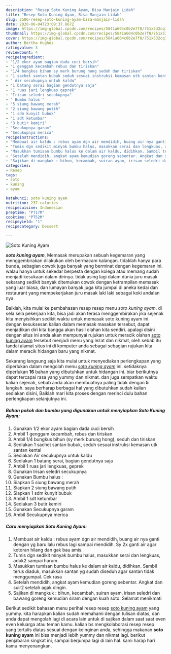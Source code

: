 ```yaml
---
description: "Resep Soto Kuning Ayam, Bisa Manjain Lidah"
title: "Resep Soto Kuning Ayam, Bisa Manjain Lidah"
slug: 2506-resep-soto-kuning-ayam-bisa-manjain-lidah
date: 2020-08-04T23:09:37.867Z
image: https://img-global.cpcdn.com/recipes/5841a604c0b2e7f8/751x532cq70/soto-kuning-ayam-foto-resep-utama.jpg
thumbnail: https://img-global.cpcdn.com/recipes/5841a604c0b2e7f8/751x532cq70/soto-kuning-ayam-foto-resep-utama.jpg
cover: https://img-global.cpcdn.com/recipes/5841a604c0b2e7f8/751x532cq70/soto-kuning-ayam-foto-resep-utama.jpg
author: Bertha Hughes
ratingvalue: 3
reviewcount: 4
recipeingredient:
- "1/2 ekor ayam bagian dada cuci bersih"
- "1 genggam kecambah rebus dan tiriskan"
- "1/4 bungkus bihun sy merk burung hong seduh dan tiriskan"
- "1 sachet santan bubuk seduh sesuai instruksi kemasan utk santan kental"
- " Air secukupnya untuk kaldu"
- "1 batang serai bagian gendutnya saja"
- "1 ruas jari lengkuas geprek"
- "Irisan seledri secukupnya"
- " Bumbu halus "
- "5 siung bawang merah"
- "2 siung bawang putih"
- "1 sdm kunyit bubuk"
- "1 sdt ketumbar"
- "3 butir kemiri"
- "Secukupnya garam"
- "Secukupnya merica"
recipeinstructions:
- "Membuat air kaldu : rebus ayam dgn air mendidih, buang air nya ganti dengan yg baru lalu rebus lagi sampai mendidih. Sy 2x ganti air agar kotoran hilang dan gak bau amis."
- "Tumis dgn sedikit minyak bumbu halus, masukkan serai dan lengkuas, aduk2 sampai harum."
- "Masukkan tumisan bumbu halus ke dalam air kaldu, didihkan. Sambil terus diaduk, masukkan santan yg sudah diseduh agar santan tidak menggumpal. Cek rasa"
- "Setelah mendidih, angkat ayam kemudian goreng sebentar. Angkat dan suir2 setelah agak dingin."
- "Sajikan di mangkuk : bihun, kecambah, suiran ayam, irisan seledri dan bawang goreng kemudian siram dengan kuah soto. Selamat menikmati"
categories:
- Resep
tags:
- soto
- kuning
- ayam

katakunci: soto kuning ayam 
nutrition: 237 calories
recipecuisine: Indonesian
preptime: "PT17M"
cooktime: "PT52M"
recipeyield: "1"
recipecategory: Dessert

---
```



![Soto Kuning Ayam](https://img-global.cpcdn.com/recipes/5841a604c0b2e7f8/751x532cq70/soto-kuning-ayam-foto-resep-utama.jpg)

<b><i>soto kuning ayam</i></b>, Memasak merupakan sebuah kegemaran yang menggembirakan dilakukan oleh bermacam kalangan. tidaklah hanya para bunda, sebagian cowok juga banyak yang berminat dengan kegemaran ini. walau hanya untuk sekedar berpesta dengan kolega atau memang sudah menjadi kesukaan dalam dirinya. tidak asing lagi dalam dunia juru masak sekarang sedikit banyak ditemukan cowok dengan ketrampilan memasak yang luar biasa, dan lumayan banyak juga kita jumpai di aneka kedai dan restaurant yang mempekerjakan juru masak laki laki sebagai koki andalan nya.



Baiklah, kita mulai ke pembahasan resep resep menu <i>soto kuning ayam</i>. di sela sela pekerjaan kita, bisa jadi akan terasa menggembirakan jika sejenak kita menyisihkan sedikit waktu untuk memasak soto kuning ayam ini. dengan kesuksesan kalian dalam memasak masakan tersebut, dapat menjadikan diri kita bangga akan hasil olahan kita sendiri. apalagi disini dengan situs ini anda akan mempunyai rujukan untuk meracik olahan <u>soto kuning ayam</u> tersebut menjadi menu yang lezat dan nikmat, oleh sebab itu tandai alamat situs ini di komputer anda sebagai sebagian rujukan kita dalam meracik hidangan baru yang nikmat.


Sekarang langsung saja kita mulai untuk menyediakan perlengkapan yang diperlukan dalam mengolah menu <u><i>soto kuning ayam</i></u> ini. setidaknya diperlukan <b>16</b> bahan yang dibutuhkan untuk hidangan ini. biar berikutnya dapat tercapai rasa yang yummy dan nikmat. dan juga sempatkan waktu kalian sejenak, sebab anda akan membuatnya paling tidak dengan <b>5</b> langkah. saya berharap berbagai hal yang dibutuhkan sudah kalian sediakan disini, Baiklah mari kita proses dengan merinci dulu bahan perlengkapan selanjutnya ini.

<!--inarticleads1-->

##### Bahan pokok dan bumbu yang digunakan untuk menyiapkan Soto Kuning Ayam:

1. Gunakan 1/2 ekor ayam bagian dada cuci bersih
1. Ambil 1 genggam kecambah, rebus dan tiriskan
1. Ambil 1/4 bungkus bihun (sy merk burung hong), seduh dan tiriskan
1. Sediakan 1 sachet santan bubuk, seduh sesuai instruksi kemasan utk santan kental
1. Sediakan  Air secukupnya untuk kaldu
1. Sediakan 1 batang serai, bagian gendutnya saja
1. Ambil 1 ruas jari lengkuas, geprek
1. Gunakan Irisan seledri secukupnya
1. Gunakan  Bumbu halus :
1. Siapkan 5 siung bawang merah
1. Siapkan 2 siung bawang putih
1. Siapkan 1 sdm kunyit bubuk
1. Ambil 1 sdt ketumbar
1. Sediakan 3 butir kemiri
1. Gunakan Secukupnya garam
1. Ambil Secukupnya merica




<!--inarticleads2-->

##### Cara menyiapkan Soto Kuning Ayam:

1. Membuat air kaldu : rebus ayam dgn air mendidih, buang air nya ganti dengan yg baru lalu rebus lagi sampai mendidih. Sy 2x ganti air agar kotoran hilang dan gak bau amis.
1. Tumis dgn sedikit minyak bumbu halus, masukkan serai dan lengkuas, aduk2 sampai harum.
1. Masukkan tumisan bumbu halus ke dalam air kaldu, didihkan. Sambil terus diaduk, masukkan santan yg sudah diseduh agar santan tidak menggumpal. Cek rasa
1. Setelah mendidih, angkat ayam kemudian goreng sebentar. Angkat dan suir2 setelah agak dingin.
1. Sajikan di mangkuk : bihun, kecambah, suiran ayam, irisan seledri dan bawang goreng kemudian siram dengan kuah soto. Selamat menikmati




Berikut sedikit bahasan menu perihal resep resep <u>soto kuning ayam</u> yang yummy. kita harapkan kalian sudah memahami dengan tulisan diatas, dan anda dapat mengolah lagi di acara lain untuk di sajikan dalam saat saat even even keluarga atau teman kamu. kalian bs mengkolaborasi resep resep yang tertulis diatas sesuai dengan keinginan anda, sehingga makanan <b>soto kuning ayam</b> ini bisa menjadi lebih yummy dan nikmat lagi. berikut penjabaran singkat ini, sampai berjumpa lagi di lain hal. kami harap hari kamu menyenangkan.
